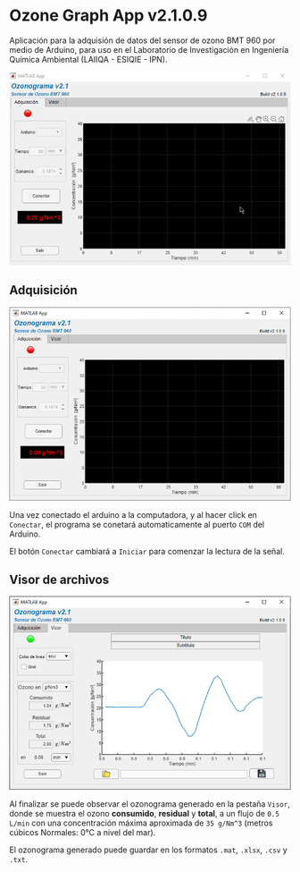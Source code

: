 # Ozone Graph App v2.1.0.9
Aplicación para la adquisión de datos del sensor de ozono BMT 960 por medio de Arduino, para uso en el Laboratorio de Investigación en Ingeniería Química Ambiental (LAIIQA - ESIQIE - IPN).

![](app.gif)

## Adquisición
![](adquisicion.png)

Una vez conectado el arduino a la computadora, y al hacer click en `Conectar`, el programa se conetará automaticamente al puerto `COM` del Arduino.

El botón `Conectar` cambiará a `Iniciar` para comenzar la lectura de la señal.

## Visor de archivos
![](visor.png)

 Al finalizar se puede observar el ozonograma generado en la pestaña `Visor`, donde se muestra el ozono **consumido**, **residual** y **total**, a un flujo de `0.5 L/min` con una concentración máxima aproximada de `35 g/Nm^3` (metros cúbicos Normales: 0°C a nivel del mar).

 El ozonograma generado puede guardar en los formatos `.mat`, `.xlsx`, `.csv` y `.txt`.
